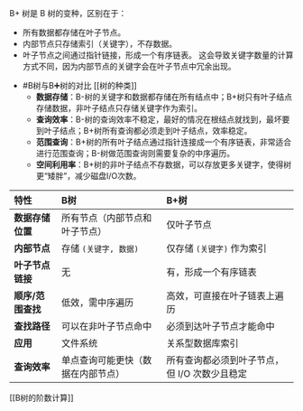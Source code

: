B+ 树是 B 树的变种，区别在于：
*   所有数据都存储在叶子节点。
*   内部节点只存储索引（关键字），不存数据。
*   叶子节点之间通过指针链接，形成一个有序链表。
这会导致关键字数量的计算方式不同，因为内部节点的关键字会在叶子节点中冗余出现。
- #B树与B➕树的对比  [[树的种类]]
    *   **数据存储**：B-树的关键字和数据都存储在所有结点中；B+树只有叶子结点存储数据，非叶子结点只存储关键字作为索引。
    *   **查询效率**：B-树的查询效率不稳定，最好的情况在根结点就找到，最坏要到叶子结点；B+树所有查询都必须走到叶子结点，效率稳定。
    *   **范围查询**：B+树的所有叶子结点通过指针连接成一个有序链表，非常适合进行范围查询；B-树做范围查询则需要复杂的中序遍历。
    *   **空间利用率**：B+树的非叶子结点不存数据，可以存放更多关键字，使得树更“矮胖”，减少磁盘I/O次数。

| 特性          | B树                | B+树                       |
| :---------- | :---------------- | :------------------------ |
| **数据存储位置**  | 所有节点（内部节点和叶子节点）   | 仅叶子节点                     |
| **内部节点**    | 存储 `(关键字, 数据)`    | 仅存储 `(关键字)` 作为索引          |
| **叶子节点链接**  | 无                 | 有，形成一个有序链表                |
| **顺序/范围查找** | 低效，需中序遍历          | 高效，可直接在叶子链表上遍历            |
| **查找路径**    | 可以在非叶子节点命中        | 必须到达叶子节点才能命中              |
| **应用**      | 文件系统              | 关系型数据库索引                  |
| **查询效率**    | 单点查询可能更快（数据在内部节点） | 所有查询都必须到叶子节点，但 I/O 次数少且稳定 |
 [[B树的阶数计算]] 